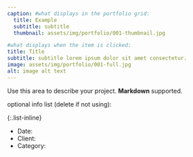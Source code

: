 ```yaml
---
caption: #what displays in the portfolio grid:
  title: Example
  subtitle: subtitle
  thumbnail: assets/img/portfolio/001-thumbnail.jpg

#what displays when the item is clicked:
title: Title
subtitle: subtitle lorem ipsum dolor sit amet consectetur.
image: assets/img/portfolio/001-full.jpg
alt: image alt text
---
```


Use this area to describe your project. **Markdown** supported.

optional info list (delete if not using):

{:.list-inline}

- Date:
- Client:
- Category:
